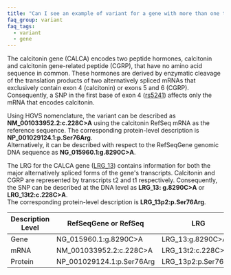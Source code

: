```yaml
---
title: "Can I see an example of variant for a gene with more than one transcript?"
faq_group: variant
faq_tags:
  - variant
  - gene
---
```


The calcitonin gene (CALCA) encodes two peptide hormones, calcitonin and calcitonin gene-related peptide (CGRP), that have no amino acid sequence in common. These hormones are derived by enzymatic cleavage of the translation products of two alternatively spliced mRNAs that exclusively contain exon 4 (calcitonin) or exons 5 and 6 (CGRP). Consequently, a SNP in the first base of exon 4 ([rs5241](http://www.ncbi.nlm.nih.gov/projects/SNP/snp_ref.cgi?rs=5241)) affects only the mRNA that encodes calcitonin.  

Using HGVS nomenclature, the variant can be described as **NM_001033952.2:c.228C>A** using the calcitonin RefSeq mRNA as the reference sequence. The corresponding protein-level description is **NP_001029124.1:p.Ser76Arg**.  
Alternatively, it can be described with respect to the RefSeqGene genomic DNA sequence as **NG_015960.1:g.8290C>A**.  

The LRG for the CALCA gene ([LRG_13](http://ftp.ebi.ac.uk/pub/databases/lrgex/LRG_13.xml)) contains information for both the major alternatively spliced forms of the gene's transcripts. Calcitonin and CGRP are represented by transcripts t2 and t1 respectively. Consequently, the SNP can be described at the DNA level as **LRG_13: g.8290C>A** or **LRG_13t2:c.228C>A**.  
The corresponding protein-level description is **LRG_13p2:p.Ser76Arg**.  

<div class="row">
  <div class="col-lg-8 col-lg-offset-2 col-md-8 col-md-offset-2 col-sm-8 col-sm-offset-2 col-xs-8 col-xs-offset-2">
    <table class="table table-hover table-lrg">
      <thead>
        <tr class="sorttable_header">
          <th class="first-col">Description Level</th>
          <th>RefSeqGene or RefSeq</th>
          <th>LRG</th>
        </tr>
      </thead>
      <tbody>
        <tr>
          <td class="left-col">Gene</td>
          <td>NG_015960.1:g.8290C>A</td>  
          <td>LRG_13:g.8290C>A</td>
        </tr>
        <tr>
          <td class="left-col">mRNA</td>
          <td>NM_001033952.2:c.228C>A</td>  
          <td>LRG_13t2:c.228C>A</td>
        </tr>
        <tr>
          <td class="left-col">Protein</td>
          <td>NP_001029124.1:p.Ser76Arg</td>  
          <td>LRG_13p2:p.Ser76Arg</td>
        </tr>
      </tbody>
    </table>
  </div>
</div>
